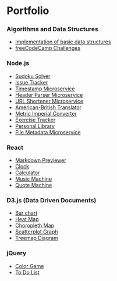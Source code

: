 <h1 align="left">Portfolio</h1>

<h3 align="left">Algorithms and Data Structures</h3>
<ul>
  <li><a href="https://github.com/kulmarcin/dataStructures">Implementation of basic data structures</a></li>
  <li><a href="https://github.com/kulmarcin/fccJavaScriptDSA">freeCodeCamp Challenges</a></li>
</ul>

<h3 align="left">Node.js</h3>
<ul>
  <li><a href="https://github.com/kulmarcin/sudokuSolver">Sudoku Solver</a></li>
  <li><a href="https://github.com/kulmarcin/issueTracker">Issue Tracker</a></li>
  <li><a href="https://github.com/kulmarcin/timestampMicroservice">Timestamp Microservice</a></li>
  <li><a href="https://github.com/kulmarcin/headerParserMicroservice">Header Parser Microservice</a></li>
  <li><a href="https://github.com/kulmarcin/urlShortenerMicroservice">URL Shortener Microservice</a></li>
  <li><a href="https://github.com/kulmarcin/americanBritishTranslator">American-British Translator</a></li>
  <li><a href="https://github.com/kulmarcin/metricImperialConverter">Metric Imperial Converter</a></li>
  <li><a href="https://github.com/kulmarcin/exerciseTracker">Exercise Tracker</a></li>
  <li><a href="https://github.com/kulmarcin/personalLibrary">Personal Library</a></li>
  <li><a href="https://github.com/kulmarcin/fileMetadataMicroservice">File Metadata Microservice</a></li>
</ul>

<h3 align="left">React</h3>
<ul>
  <li><a href="https://github.com/kulmarcin/markdownPreviewer">Markdown Previewer</a></li>
  <li><a href="https://github.com/kulmarcin/clockReact">Clock</a></li>
  <li><a href="https://github.com/kulmarcin/calculatorReact">Calculator</a></li>
  <li><a href="https://github.com/kulmarcin/musicMachine">Music Machine</a></li>
  <li><a href="https://github.com/kulmarcin/quoteMachine">Quote Machine</a></li>
</ul>

<h3 align="left">D3.js (Data Driven Documents)</h3>
<ul>
  <li><a href="https://github.com/kulmarcin/d3js-barChart">Bar chart</a></li>
  <li><a href="https://github.com/kulmarcin/d3js-heatmap">Heat Map</a></li>
  <li><a href="https://github.com/kulmarcin/d3js-choropleth">Choropleth Map</a></li>
  <li><a href="https://github.com/kulmarcin/d3js-scatterplot">Scatterplot Graph</a></li>
  <li><a href="https://github.com/kulmarcin/d3js-treemap">Treemap Diagram</a></li>
</ul>

<h3 align="left">jQuery</h3>
<ul>
  <li><a href="https://github.com/kulmarcin/colorGame">Color Game</a></li>
  <li><a href="https://github.com/kulmarcin/toDoList">To Do List</a></li>
</ul>
